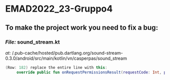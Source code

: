 # EMAD2022_23-Gruppo4

## To make the project work you need to fix a bug:
### _File:_ sound_stream.kt

_at:_ <flutter dir>/.pub-cache/hosted/pub.dartlang.org/sound-stream-0.3.0/android/src/main/kotlin/vn/casperpas/sound_stream
``` Kotlin
(Row: 182) replace the entire line with this:
     override public fun onRequestPermissionsResult(requestCode: Int, permissions: Array<out String>, grantResults: IntArray): Boolean {
```